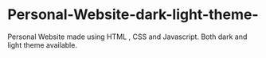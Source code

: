 # Personal-Website-dark-light-theme-
Personal Website made using HTML , CSS and Javascript. Both dark and light theme available.
